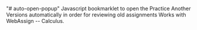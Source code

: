"# auto-open-popup" 
Javascript bookmarklet to open the Practice Another Versions automatically in order for reviewing old assignments
Works with WebAssign -- Calculus. 
